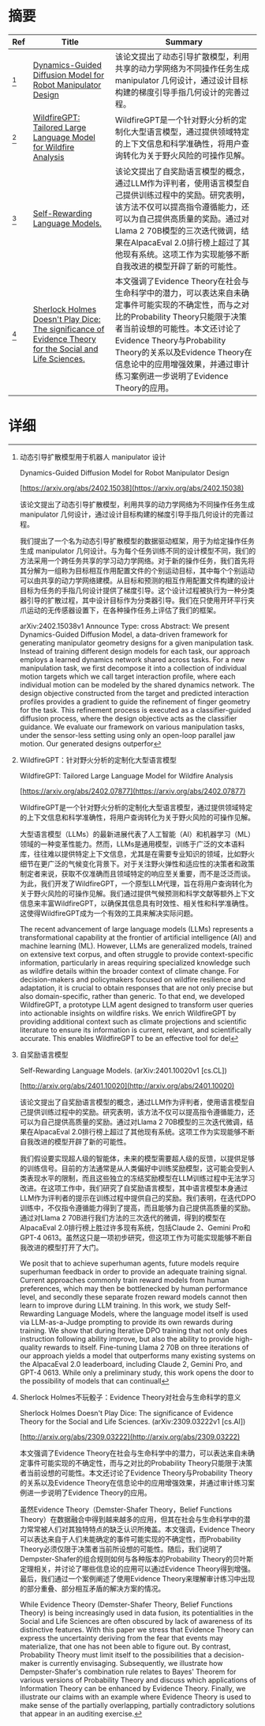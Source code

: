 # 摘要

| Ref | Title | Summary |
| --- | --- | --- |
| [^1] | [Dynamics-Guided Diffusion Model for Robot Manipulator Design](https://arxiv.org/abs/2402.15038) | 该论文提出了动态引导扩散模型，利用共享的动力学网络为不同操作任务生成 manipulator 几何设计，通过设计目标构建的梯度引导手指几何设计的完善过程。 |
| [^2] | [WildfireGPT: Tailored Large Language Model for Wildfire Analysis](https://arxiv.org/abs/2402.07877) | WildfireGPT是一个针对野火分析的定制化大型语言模型，通过提供领域特定的上下文信息和科学准确性，将用户查询转化为关于野火风险的可操作见解。 |
| [^3] | [Self-Rewarding Language Models.](http://arxiv.org/abs/2401.10020) | 该论文提出了自奖励语言模型的概念，通过LLM作为评判者，使用语言模型自己提供训练过程中的奖励。研究表明，该方法不仅可以提高指令遵循能力，还可以为自己提供高质量的奖励。通过对Llama 2 70B模型的三次迭代微调，结果在AlpacaEval 2.0排行榜上超过了其他现有系统。这项工作为实现能够不断自我改进的模型开辟了新的可能性。 |
| [^4] | [Sherlock Holmes Doesn't Play Dice: The significance of Evidence Theory for the Social and Life Sciences.](http://arxiv.org/abs/2309.03222) | 本文强调了Evidence Theory在社会与生命科学中的潜力，可以表达来自未确定事件可能实现的不确定性，而与之对比的Probability Theory只能限于决策者当前设想的可能性。本文还讨论了Evidence Theory与Probability Theory的关系以及Evidence Theory在信息论中的应用增强效果，并通过审计练习案例进一步说明了Evidence Theory的应用。 |

# 详细

[^1]: 动态引导扩散模型用于机器人 manipulator 设计

    Dynamics-Guided Diffusion Model for Robot Manipulator Design

    [https://arxiv.org/abs/2402.15038](https://arxiv.org/abs/2402.15038)

    该论文提出了动态引导扩散模型，利用共享的动力学网络为不同操作任务生成 manipulator 几何设计，通过设计目标构建的梯度引导手指几何设计的完善过程。

    

    我们提出了一个名为动态引导扩散模型的数据驱动框架，用于为给定操作任务生成 manipulator 几何设计。与为每个任务训练不同的设计模型不同，我们的方法采用一个跨任务共享的学习动力学网络。对于新的操作任务，我们首先将其分解为一组称为目标相互作用配置文件的个别运动目标，其中每个个别运动可以由共享的动力学网络建模。从目标和预测的相互作用配置文件构建的设计目标为任务的手指几何设计提供了梯度引导。这个设计过程被执行为一种分类器引导的扩散过程，其中设计目标作为分类器引导。我们在只使用开环平行夹爪运动的无传感器设置下，在各种操作任务上评估了我们的框架。

    arXiv:2402.15038v1 Announce Type: cross  Abstract: We present Dynamics-Guided Diffusion Model, a data-driven framework for generating manipulator geometry designs for a given manipulation task. Instead of training different design models for each task, our approach employs a learned dynamics network shared across tasks. For a new manipulation task, we first decompose it into a collection of individual motion targets which we call target interaction profile, where each individual motion can be modeled by the shared dynamics network. The design objective constructed from the target and predicted interaction profiles provides a gradient to guide the refinement of finger geometry for the task. This refinement process is executed as a classifier-guided diffusion process, where the design objective acts as the classifier guidance. We evaluate our framework on various manipulation tasks, under the sensor-less setting using only an open-loop parallel jaw motion. Our generated designs outperfor
    
[^2]: WildfireGPT：针对野火分析的定制化大型语言模型

    WildfireGPT: Tailored Large Language Model for Wildfire Analysis

    [https://arxiv.org/abs/2402.07877](https://arxiv.org/abs/2402.07877)

    WildfireGPT是一个针对野火分析的定制化大型语言模型，通过提供领域特定的上下文信息和科学准确性，将用户查询转化为关于野火风险的可操作见解。

    

    大型语言模型（LLMs）的最新进展代表了人工智能（AI）和机器学习（ML）领域的一种变革性能力。然而，LLMs是通用模型，训练于广泛的文本语料库，往往难以提供特定上下文信息，尤其是在需要专业知识的领域，比如野火细节在更广泛的气候变化背景下。对于关注野火弹性和适应性的决策者和政策制定者来说，获取不仅准确而且领域特定的响应至关重要，而不是泛泛而谈。为此，我们开发了WildfireGPT，一个原型LLM代理，旨在将用户查询转化为关于野火风险的可操作见解。我们通过提供气候预测和科学文献等额外上下文信息来丰富WildfireGPT，以确保其信息具有时效性、相关性和科学准确性。这使得WildfireGPT成为一个有效的工具来解决实际问题。

    The recent advancement of large language models (LLMs) represents a transformational capability at the frontier of artificial intelligence (AI) and machine learning (ML). However, LLMs are generalized models, trained on extensive text corpus, and often struggle to provide context-specific information, particularly in areas requiring specialized knowledge such as wildfire details within the broader context of climate change. For decision-makers and policymakers focused on wildfire resilience and adaptation, it is crucial to obtain responses that are not only precise but also domain-specific, rather than generic. To that end, we developed WildfireGPT, a prototype LLM agent designed to transform user queries into actionable insights on wildfire risks. We enrich WildfireGPT by providing additional context such as climate projections and scientific literature to ensure its information is current, relevant, and scientifically accurate. This enables WildfireGPT to be an effective tool for del
    
[^3]: 自奖励语言模型

    Self-Rewarding Language Models. (arXiv:2401.10020v1 [cs.CL])

    [http://arxiv.org/abs/2401.10020](http://arxiv.org/abs/2401.10020)

    该论文提出了自奖励语言模型的概念，通过LLM作为评判者，使用语言模型自己提供训练过程中的奖励。研究表明，该方法不仅可以提高指令遵循能力，还可以为自己提供高质量的奖励。通过对Llama 2 70B模型的三次迭代微调，结果在AlpacaEval 2.0排行榜上超过了其他现有系统。这项工作为实现能够不断自我改进的模型开辟了新的可能性。

    

    我们假设要实现超人级的智能体，未来的模型需要超人级的反馈，以提供足够的训练信号。目前的方法通常是从人类偏好中训练奖励模型，这可能会受到人类表现水平的限制，而且这些独立的冻结奖励模型在LLM训练过程中无法学习改进。在这项工作中，我们研究了自奖励语言模型，其中语言模型本身通过LLM作为评判者的提示在训练过程中提供自己的奖励。我们表明，在迭代DPO训练中，不仅指令遵循能力得到了提高，而且能够为自己提供高质量的奖励。通过对Llama 2 70B进行我们方法的三次迭代的微调，得到的模型在AlpacaEval 2.0排行榜上胜过许多现有系统，包括Claude 2、Gemini Pro和GPT-4 0613。虽然这只是一项初步研究，但这项工作为可能实现能够不断自我改进的模型打开了大门。

    We posit that to achieve superhuman agents, future models require superhuman feedback in order to provide an adequate training signal. Current approaches commonly train reward models from human preferences, which may then be bottlenecked by human performance level, and secondly these separate frozen reward models cannot then learn to improve during LLM training. In this work, we study Self-Rewarding Language Models, where the language model itself is used via LLM-as-a-Judge prompting to provide its own rewards during training. We show that during Iterative DPO training that not only does instruction following ability improve, but also the ability to provide high-quality rewards to itself. Fine-tuning Llama 2 70B on three iterations of our approach yields a model that outperforms many existing systems on the AlpacaEval 2.0 leaderboard, including Claude 2, Gemini Pro, and GPT-4 0613. While only a preliminary study, this work opens the door to the possibility of models that can continuall
    
[^4]: Sherlock Holmes不玩骰子：Evidence Theory对社会与生命科学的意义

    Sherlock Holmes Doesn't Play Dice: The significance of Evidence Theory for the Social and Life Sciences. (arXiv:2309.03222v1 [cs.AI])

    [http://arxiv.org/abs/2309.03222](http://arxiv.org/abs/2309.03222)

    本文强调了Evidence Theory在社会与生命科学中的潜力，可以表达来自未确定事件可能实现的不确定性，而与之对比的Probability Theory只能限于决策者当前设想的可能性。本文还讨论了Evidence Theory与Probability Theory的关系以及Evidence Theory在信息论中的应用增强效果，并通过审计练习案例进一步说明了Evidence Theory的应用。

    

    虽然Evidence Theory（Demster-Shafer Theory，Belief Functions Theory）在数据融合中得到越来越多的应用，但其在社会与生命科学中的潜力常常被人们对其独特特点的缺乏认识所掩盖。本文强调，Evidence Theory可以表达来自于人们未能确定的事件可能实现的不确定性，而Probability Theory必须仅限于决策者当前所设想的可能性。随后，我们说明了Dempster-Shafer的组合规则如何与各种版本的Probability Theory的贝叶斯定理相关，并讨论了哪些信息论的应用可以通过Evidence Theory得到增强。最后，我们通过一个案例阐述了使用Evidence Theory来理解审计练习中出现的部分重叠、部分相互矛盾的解决方案的情况。

    While Evidence Theory (Demster-Shafer Theory, Belief Functions Theory) is being increasingly used in data fusion, its potentialities in the Social and Life Sciences are often obscured by lack of awareness of its distinctive features. With this paper we stress that Evidence Theory can express the uncertainty deriving from the fear that events may materialize, that one has not been able to figure out. By contrast, Probability Theory must limit itself to the possibilities that a decision-maker is currently envisaging.  Subsequently, we illustrate how Dempster-Shafer's combination rule relates to Bayes' Theorem for various versions of Probability Theory and discuss which applications of Information Theory can be enhanced by Evidence Theory. Finally, we illustrate our claims with an example where Evidence Theory is used to make sense of the partially overlapping, partially contradictory solutions that appear in an auditing exercise.
    

